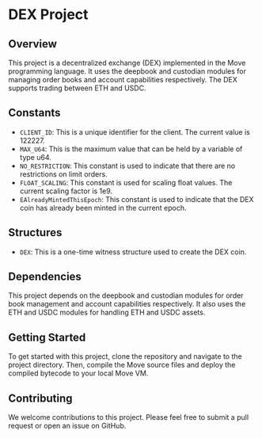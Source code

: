 # DEX Project

## Overview
This project is a decentralized exchange (DEX) implemented in the Move programming language. It uses the deepbook and custodian modules for managing order books and account capabilities respectively. The DEX supports trading between ETH and USDC.

## Constants
- `CLIENT_ID`: This is a unique identifier for the client. The current value is 122227.
- `MAX_U64`: This is the maximum value that can be held by a variable of type u64.
- `NO_RESTRICTION`: This constant is used to indicate that there are no restrictions on limit orders.
- `FLOAT_SCALING`: This constant is used for scaling float values. The current scaling factor is 1e9.
- `EAlreadyMintedThisEpoch`: This constant is used to indicate that the DEX coin has already been minted in the current epoch.

## Structures
- `DEX`: This is a one-time witness structure used to create the DEX coin.

## Dependencies
This project depends on the deepbook and custodian modules for order book management and account capabilities respectively. It also uses the ETH and USDC modules for handling ETH and USDC assets.

## Getting Started
To get started with this project, clone the repository and navigate to the project directory. Then, compile the Move source files and deploy the compiled bytecode to your local Move VM.

## Contributing
We welcome contributions to this project. Please feel free to submit a pull request or open an issue on GitHub.

